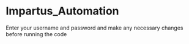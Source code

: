 # Impartus_Automation

Enter your username and password and make any necessary changes before running the code

